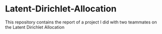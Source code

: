 # Latent-Dirichlet-Allocation
This repository contains the report of a project I did with two teammates on the Latent Dirichlet Allocation 
